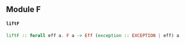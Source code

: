 ## Module F

#### `liftF`

``` purescript
liftF :: forall eff a. F a -> Eff (exception :: EXCEPTION | eff) a
```


